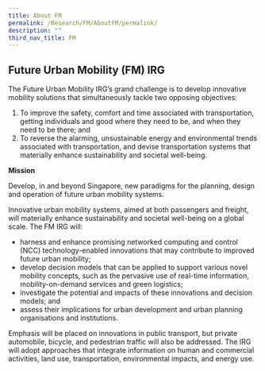 ```yaml
---
title: About FM
permalink: /Research/FM/AboutFM/permalink/
description: ""
third_nav_title: FM
---
```


Future Urban Mobility (FM) IRG
------------------------------

The Future Urban Mobility IRG’s grand challenge is to develop innovative mobility solutions that simultaneously tackle two opposing objectives: 

1. To improve the safety, comfort and time associated with transportation, getting individuals and good where they need to be, and when they need to be there; and
2.  To reverse the alarming, unsustainable energy and environmental trends associated with transportation, and devise transportation systems that materially enhance sustainability and societal well-being.

**Mission**

Develop, in and beyond Singapore, new paradigms for the planning, design and operation of future urban mobility systems.

Innovative urban mobility systems, aimed at both passengers and freight, will materially enhance sustainability and societal well-being on a global scale. The FM IRG will:

*   harness and enhance promising networked computing and control (NCC) technology-enabled innovations that may contribute to improved future urban mobility;
*   develop decision models that can be applied to support various novel mobility concepts, such as the pervasive use of real-time information, mobility-on-demand services and green logistics;
*   investigate the potential and impacts of these innovations and decision models; and
*   assess their implications for urban development and urban planning organisations and institutions.

Emphasis will be placed on innovations in public transport, but private automobile, bicycle, and pedestrian traffic will also be addressed. The IRG will adopt approaches that integrate information on human and commercial activities, land use, transportation, environmental impacts, and energy use.